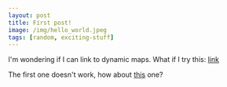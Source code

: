 ```yaml
---
layout: post
title: First post!
image: /img/hello_world.jpeg
tags: [random, exciting-stuff]
---
```


I'm wondering if I can link to dynamic maps.  What if I try this: [link](/img/pct_bl.html)

The first one doesn't work, how about [this](/img/IMG_1629.JPG) one?

